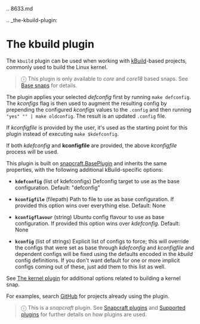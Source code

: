 .. 8633.md

.. _the-kbuild-plugin:

# The kbuild plugin

The `kbuild` plugin can be used when working with [kBuild](http://trac.netlabs.org/kbuild/wiki/kBuild)-based projects, commonly used to build the Linux kernel.

> ⓘ This plugin is only available to _core_ and _core18_ based snaps. See [Base snaps](/t/base-snaps/11198) for details.

The plugin applies your selected *defconfig* first by running `make defconfig`. The *kconfigs* flag is then used to augment the resulting config by prepending the configured *kconfigs* values to the `.config` and then running `"yes" "" | make oldconfig`. The result is an updated `.config` file.

If *kconfigfile* is provided by the user, it's used as the starting point for this plugin instead of executing `make $kdefconfig`.

If both *kdefconfig* and **kconfigfile** are provided, the above *kconfigfile* process will be used.

This plugin is built on [snapcraft.BasePlugin](/t/snapcraft-plugin-api/5124) and inherits the same properties, with the following additional kBuild-specific options:

- **`kdefconfig`** (list of kdefconfigs)
     Defconfig target to use as the base configuration.
     Default: "defconfig"

- **`kconfigfile`** (filepath)
     Path to file to use as base configuration. If provided this option wins over everything else.
     Default: None

- **`kconfigflavour`** (string)
     Ubuntu config flavour to use as base configuration. If provided this option wins over *kdefconfig*.
     Default: None

- **`kconfig`** (list of strings)
     Explicit list of configs to force; this will override the configs that were set as base through *kdefconfig* and *kconfigfile* and dependent configs will be fixed using the defaults encoded in the *kbuild* config definitions. If you don't want default for one or more implicit configs coming out of these, just add them to this list as well.

See [The kernel plugin](/t/the-kernel-plugin/8642) for additional options related to building a kernel snap.

For examples, search [GitHub](https://github.com/search?q=path%3Asnapcraft.yaml+%22plugin%3A+kbuild%22&type=Code) for projects already using the plugin.

> ⓘ  This is a *snapcraft* plugin. See [Snapcraft plugins](/t/snapcraft-plugins/4284) and [Supported plugins](/t/supported-plugins/8080) for further details on how plugins are used.